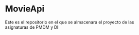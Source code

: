 # MovieApi
Este es el repositorio en el que se almacenara el proyecto de las asignaturas de PMDM  y DI

